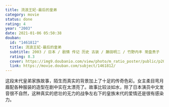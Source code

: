 ```yaml
---
title: 流浪王妃·最后的皇弟
category: movie
status: done
rating: 4
year: "2003"
date: 2021-01-06 05:50:38
douban:
  id: "1461812"
  title: 流浪王妃·最后的皇弟
  subtitle: 2003 / 日本 / 剧情 传记 历史 古装 / 藤田明二 / 竹野内丰 常盘贵子
  rating: 8.3
  cover: https://img9.doubanio.com/view/photo/m_ratio_poster/public/p2083888865.jpg
  link: https://movie.douban.com/subject/1461812/
---
```


这段末代皇弟家族故事，陌生而真实的背景加上了十足的传奇色彩。女主柔目弯月眉配各种服装的造型在剧中实在太漂亮了。故事比较淡如水，除了日本演员中文发音很不自然，这种真实的悲壮的无力的战争左右下的皇族末代的爱情还是很有感染力。
